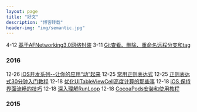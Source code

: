 ```yaml
---
layout: page
title: "好文"
description: "博客转载"
header-img: "img/semantic.jpg"
---
```


 4-12  [基于AFNetworking3.0网络封装](http://www.henishuo.com/base-on-afnetworking3-0-wrapper/)
 3-11  [Git查看、删除、重命名远程分支和tag](http://zengrong.net/post/1746.htm)
### 2016

 12-26  [iOS开发系列--让你的应用“动”起来](http://www.cnblogs.com/kenshincui/p/3972100.html)
 12-25  [常用正则表达式](http://deerchao.net/tutorials/regex/common.htm)
 12-25  [正则表达式30分钟入门教程](http://deerchao.net/tutorials/regex/regex.htm)
 12-18  [优化UITableViewCell高度计算的那些事](http://blog.sunnyxx.com/2015/05/17/cell-height-calculation/)
 12-18  [iOS 保持界面流畅的技巧](http://blog.ibireme.com/2015/11/12/smooth_user_interfaces_for_ios/)
 12-18  [深入理解RunLoop](http://blog.ibireme.com/2015/05/18/runloop/)
 12-18  [CocoaPods安装和使用教程](http://code4app.com/article/cocoapods-install-usage)
### 2015

